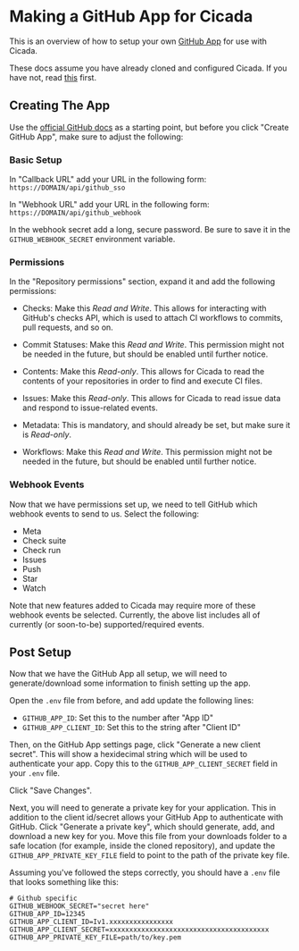 # Making a GitHub App for Cicada

This is an overview of how to setup your own [GitHub App](https://docs.github.com/en/apps) for use with
Cicada.

These docs assume you have already cloned and configured Cicada. If you have not, read [this](./installing.md)
first.

## Creating The App

Use the [official GitHub docs](https://docs.github.com/en/apps/creating-github-apps/creating-github-apps/creating-a-github-app)
as a starting point, but before you click "Create GitHub App", make sure to adjust the following:

### Basic Setup

In "Callback URL" add your URL in the following form: `https://DOMAIN/api/github_sso`

In "Webhook URL" add your URL in the following form: `https://DOMAIN/api/github_webhook`

In the webhook secret add a long, secure password. Be sure to save it in the `GITHUB_WEBHOOK_SECRET`
environment variable.

### Permissions

In the "Repository permissions" section, expand it and add the following permissions:

* Checks: Make this *Read and Write*. This allows for interacting with GitHub's checks API, which
is used to attach CI workflows to commits, pull requests, and so on.

* Commit Statuses: Make this *Read and Write*. This permission might not be needed in
the future, but should be enabled until further notice.

* Contents: Make this *Read-only*. This allows for Cicada to read the contents of your
repositories in order to find and execute CI files.

* Issues: Make this *Read-only*. This allows for Cicada to read issue data and respond to
issue-related events.

* Metadata: This is mandatory, and should already be set, but make sure it is *Read-only*.

* Workflows: Make this *Read and Write*. This permission might not be needed in
the future, but should be enabled until further notice.

### Webhook Events

Now that we have permissions set up, we need to tell GitHub which webhook events to send
to us. Select the following:

* Meta
* Check suite
* Check run
* Issues
* Push
* Star
* Watch

Note that new features added to Cicada may require more of these webhook events be selected.
Currently, the above list includes all of currently (or soon-to-be) supported/required
events.

## Post Setup

Now that we have the GitHub App all setup, we will need to generate/download some information
to finish setting up the app.

Open the `.env` file from before, and add update the following lines:

* `GITHUB_APP_ID`: Set this to the number after "App ID"
* `GITHUB_APP_CLIENT_ID`: Set this to the string after "Client ID"

Then, on the GitHub App settings page, click "Generate a new client secret". This will
show a hexidecimal string which will be used to authenticate your app. Copy this to the
`GITHUB_APP_CLIENT_SECRET` field in your `.env` file.

Click "Save Changes".

Next, you will need to generate a private key for your application. This in addition to
the client id/secret allows your GitHub App to authenticate with GitHub. Click "Generate
a private key", which should generate, add, and download a new key for you. Move this
file from your downloads folder to a safe location (for example, inside the cloned
repository), and update the `GITHUB_APP_PRIVATE_KEY_FILE` field to point to the path
of the private key file.

Assuming you've followed the steps correctly, you should have a `.env` file that looks
something like this:

```shell
# Github specific
GITHUB_WEBHOOK_SECRET="secret here"
GITHUB_APP_ID=12345
GITHUB_APP_CLIENT_ID=Iv1.xxxxxxxxxxxxxxxx
GITHUB_APP_CLIENT_SECRET=xxxxxxxxxxxxxxxxxxxxxxxxxxxxxxxxxxxxxxxx
GITHUB_APP_PRIVATE_KEY_FILE=path/to/key.pem
```

